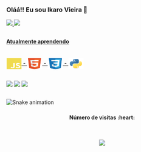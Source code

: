 ### Oláá!! Eu sou Ikaro Vieira 👋
<div>
  <a href="https://github.com/Ikarosv">
  <img height="180em" src="https://github-readme-stats.vercel.app/api?username=Ikarosv&show_icons=true&theme=tokyonight&include_all_commits=true&count_private=true"/>
  <img height="180em" src="https://github-readme-stats.vercel.app/api/top-langs/?username=Ikarosv&layout=compact&langs_count=7&theme=tokyonight"/>
</div>

##

<h4>Atualmente aprendendo</h4>
<div style="display: inline_block"><br>
  <img align="center" alt="Ikaro-Js" height="30" width="40" src="https://raw.githubusercontent.com/devicons/devicon/master/icons/javascript/javascript-plain.svg">
  -
  <img align="center" alt="Ikaro-HTML" height="30" width="40" src="https://raw.githubusercontent.com/devicons/devicon/master/icons/html5/html5-original.svg">
  -
  <img align="center" alt="Ikaro-CSS" height="30" width="40" src="https://raw.githubusercontent.com/devicons/devicon/master/icons/css3/css3-original.svg">
  -
  <img align="center" alt="Ikaro-Python" height="30" width="40" src="https://raw.githubusercontent.com/devicons/devicon/master/icons/python/python-original.svg">
</div>

##

<div>
 <a href="https://instagram.com/ikarus_sv" target="_blank"><img src="https://img.shields.io/badge/-Instagram-%23E4405F?style=for-the-badge&logo=instagram&logoColor=white" target="_blank"></a>
 <a href = "mailto:ikarovieiraa@gmail.com"><img src="https://img.shields.io/badge/-Gmail-%23333?style=for-the-badge&logo=gmail&logoColor=white" target="_blank"></a>
 <a href="https://www.linkedin.com/in/ikaro-vieira-b1692819b" target="_blank"><img src="https://img.shields.io/badge/-LinkedIn-%230077B5?style=for-the-badge&logo=linkedin&logoColor=white" target="_blank"></a> 
<br>
</div>

##

![Snake animation](https://github.com/Ikarosv/Ikarosv/blob/output/github-contribution-grid-snake.svg)

###

<div>
<h4 align="center">Número de visitas :heart:</h4><br>

<p align="center"><img alingn="center" src="https://profile-counter.glitch.me/Ikarosv/count.svg" />
</div></p>
